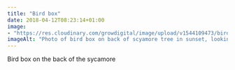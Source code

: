 ```yaml
---
title: "Bird box"
date: 2018-04-12T08:23:14+01:00
image: 
- "https://res.cloudinary.com/growdigital/image/upload/v1544109473/birdbox-26519195167.jpg"
imageAlt: "Photo of bird box on back of scyamore tree in sunset, looking out past polytunnel to valley beyond"
---
```


Bird box on the back of the sycamore
